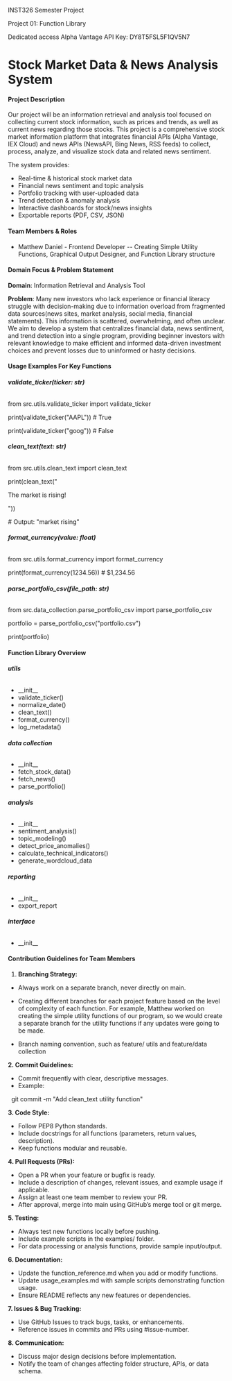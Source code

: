 INST326 Semester Project 

Project 01: Function Library

Dedicated access Alpha Vantage API Key: DY8T5FSL5F1QV5N7





# Stock Market Data \& News Analysis System

#### **Project Description**

Our project will be an information retrieval and analysis tool focused on collecting current stock information, such as prices and trends, as well as current news regarding those stocks. This project is a comprehensive stock market information platform that integrates financial APIs (Alpha Vantage, IEX Cloud) and news APIs (NewsAPI, Bing News, RSS feeds) to collect, process, analyze, and visualize stock data and related news sentiment. 



The system provides:

* Real-time \& historical stock market data
* Financial news sentiment and topic analysis
* Portfolio tracking with user-uploaded data 
* Trend detection \& anomaly analysis
* Interactive dashboards for stock/news insights
* Exportable reports (PDF, CSV, JSON)



#### **Team Members \& Roles**

* Matthew Daniel - Frontend Developer -- Creating Simple Utility Functions, Graphical Output Designer, and Function Library structure



#### **Domain Focus \& Problem Statement**

**Domain**: Information Retrieval and Analysis Tool



**Problem**: Many new investors who lack experience or financial literacy struggle with decision-making due to information overload from fragmented data sources(news sites, market analysis, social media, financial statements). This information is scattered, overwhelming, and often unclear. We aim to develop a system that centralizes financial data, news sentiment, and trend detection into a single program, providing beginner investors with relevant knowledge to make efficient and informed data-driven investment choices and prevent losses due to uninformed or hasty decisions.  





#### **Usage Examples For Key Functions**

###### **validate\_ticker(ticker: str)**

from src.utils.validate\_ticker import validate\_ticker

print(validate\_ticker("AAPL"))  # True

print(validate\_ticker("goog"))  # False





###### **clean\_text(text: str)**

from src.utils.clean\_text import clean\_text

print(clean\_text("<p>The market is rising!</p>"))

\# Output: "market rising"



###### **format\_currency(value: float)**

from src.utils.format\_currency import format\_currency

print(format\_currency(1234.56))  # $1,234.56







###### **parse\_portfolio\_csv(file\_path: str)**

from src.data\_collection.parse\_portfolio\_csv import parse\_portfolio\_csv

portfolio = parse\_portfolio\_csv("portfolio.csv")

print(portfolio)





#### **Function Library Overview**

###### **utils**

* \_\_init\_\_
* validate\_ticker()
* normalize\_date()
* clean\_text()
* format\_currency()
* log\_metadata()



###### **data collection**

* \_\_init\_\_
* fetch\_stock\_data()
* fetch\_news()
* parse\_portfolio()



###### **analysis**

* \_\_init\_\_
* sentiment\_analysis()
* topic\_modeling()
* detect\_price\_anomalies()
* calculate\_technical\_indicators()
* generate\_wordcloud\_data



###### **reporting**

* \_\_init\_\_
* export\_report



###### **interface**

* \_\_init\_\_





#### **Contribution Guidelines for Team Members** 



1. **Branching Strategy:** 

* Always work on a separate branch, never directly on main. 

* Creating different branches for each project feature based on the level of complexity of each function. For example, Matthew worked on creating the simple utility functions of our program, so we would create a separate branch for the utility functions if any updates were going to be made.
* Branch naming convention, such as feature/ utils and feature/data collection



**2. Commit Guidelines:**

* Commit frequently with clear, descriptive messages.
* Example:

&nbsp;  git commit -m "Add clean\_text utility function"



**3. Code Style:**

* Follow PEP8 Python standards.
* Include docstrings for all functions (parameters, return values, description).
* Keep functions modular and reusable.



**4. Pull Requests (PRs):**

* Open a PR when your feature or bugfix is ready.
* Include a description of changes, relevant issues, and example usage if applicable.
* Assign at least one team member to review your PR.
* After approval, merge into main using GitHub’s merge tool or git merge.



**5. Testing:**

* Always test new functions locally before pushing.
* Include example scripts in the examples/ folder.
* For data processing or analysis functions, provide sample input/output.



**6. Documentation:**

* Update the function\_reference.md when you add or modify functions.
* Update usage\_examples.md with sample scripts demonstrating function usage.
* Ensure README reflects any new features or dependencies.



**7. Issues \& Bug Tracking:**

* Use GitHub Issues to track bugs, tasks, or enhancements.
* Reference issues in commits and PRs using #issue-number.



**8. Communication:** 

* Discuss major design decisions before implementation.
* Notify the team of changes affecting folder structure, APIs, or data schema.









